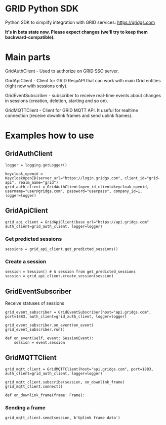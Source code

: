 # GRID Python SDK
Python SDK to simplify integration with GRID services: https://gridgs.com

**It's in beta state now. Please expect changes (we'll try to keep them backward-compatible).**

# Main parts
GridAuthClient - Used to authorize on GRID SSO server.

GridApiClient - Client for GRID RespAPI that can work with main Grid entities (right now with sessions only).

GridEventSubscriber - subscriber to receive real-time events about changes in sessions (creation, deletion, starting and so on).

GridMQTTClient - Client for GRID MQTT API. It useful for realtime connection (receive downlink frames and send uplink frames).

# Examples how to use
## GridAuthClient
```
logger = logging.getLogger()
```

```
keycloak_openid = KeycloakOpenID(server_url="https://login.gridgs.com", client_id="grid-api", realm_name="grid")
grid_auth_client = GridAuthClient(open_id_client=keycloak_openid, username="user@gridgs.com", password="userpass", company_id=1, logger=logger)
```

## GridApiClient

```
grid_api_client = GridApiClient(base_url="https://api.gridgs.com" auth_client=grid_auth_client, logger=logger)
```

### Get predicted sessions
```
sessions = grid_api_client.get_predicted_sessions() 
```

### Create a session

```
session = Session() # A session from get_predicted_sessions
session = grid_api_client.create_session(session)
```

## GridEventSubscriber

Receive statuses of sessions

```
grid_event_subscriber = GridEventSubscriber(host="api.gridgs.com", port=1883, auth_client=grid_auth_client, logger=logger)

grid_event_subscriber.on_event(on_event)
grid_event_subscriber.run()

def on_event(self, event: SessionEvent):
    session = event.session
```

## GridMQTTClient

```
grid_mqtt_client = GridMQTTClient(host="api.gridgs.com", port=1883, auth_client=grid_auth_client, logger=logger)

grid_mqtt_client.subscribe(session, on_downlink_frame)
grid_mqtt_client.connect()

def on_downlink_frame(frame: Frame):
```

### Sending a frame

```
grid_mqtt_client.send(session, b'Uplink frame data')
```
